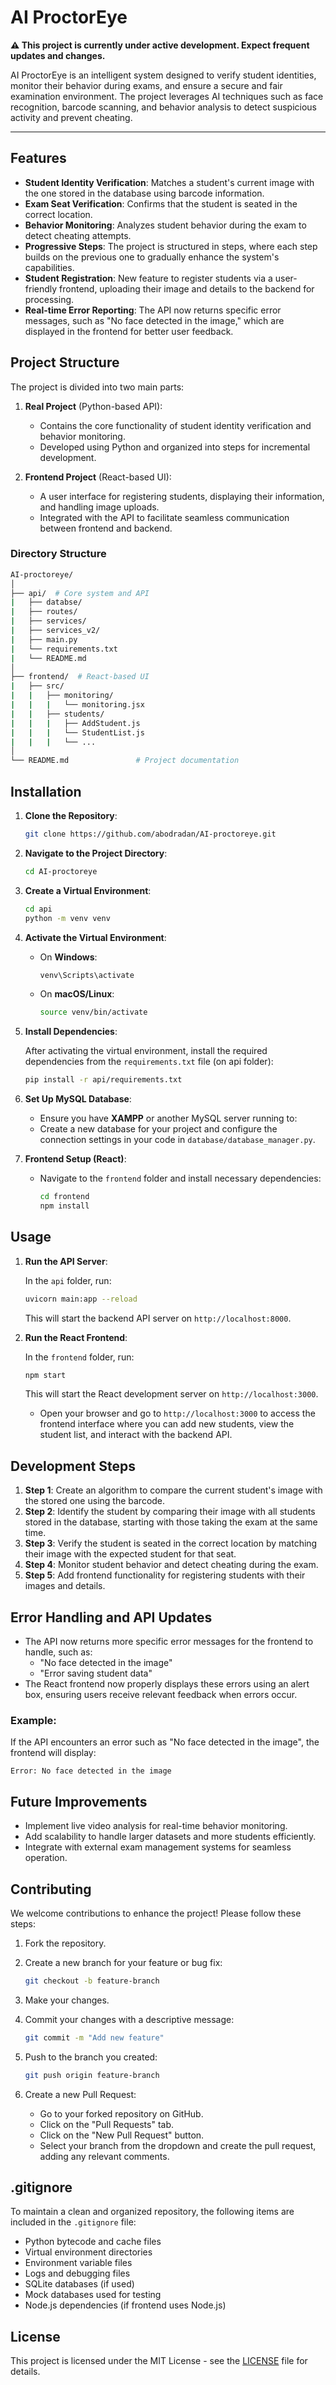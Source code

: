 # AI ProctorEye

**⚠️ This project is currently under active development. Expect frequent updates and changes.**

AI ProctorEye is an intelligent system designed to verify student identities, monitor their behavior during exams, and ensure a secure and fair examination environment. The project leverages AI techniques such as face recognition, barcode scanning, and behavior analysis to detect suspicious activity and prevent cheating.

---

## Features

- **Student Identity Verification**: Matches a student's current image with the one stored in the database using barcode information.
- **Exam Seat Verification**: Confirms that the student is seated in the correct location.
- **Behavior Monitoring**: Analyzes student behavior during the exam to detect cheating attempts.
- **Progressive Steps**: The project is structured in steps, where each step builds on the previous one to gradually enhance the system's capabilities.
- **Student Registration**: New feature to register students via a user-friendly frontend, uploading their image and details to the backend for processing.
- **Real-time Error Reporting**: The API now returns specific error messages, such as "No face detected in the image," which are displayed in the frontend for better user feedback.

## Project Structure

The project is divided into two main parts:

1. **Real Project** (Python-based API):

   - Contains the core functionality of student identity verification and behavior monitoring.
   - Developed using Python and organized into steps for incremental development.

2. **Frontend Project** (React-based UI):
   - A user interface for registering students, displaying their information, and handling image uploads.
   - Integrated with the API to facilitate seamless communication between frontend and backend.

### Directory Structure

```bash
AI-proctoreye/
│
├── api/  # Core system and API
|   ├── databse/
|   ├── routes/
|   ├── services/
|   ├── services_v2/
|   ├── main.py
|   └── requirements.txt
|   └── README.md
│
├── frontend/  # React-based UI
|   ├── src/
|   |   ├── monitoring/
|   |   |   └── monitoring.jsx
|   |   ├── students/
|   |   |   ├── AddStudent.js
|   |   |   └── StudentList.js
|   |   |   └── ...
│
└── README.md               # Project documentation
```

## Installation

1. **Clone the Repository**:

   ```bash
   git clone https://github.com/abodradan/AI-proctoreye.git
   ```

2. **Navigate to the Project Directory**:

   ```bash
   cd AI-proctoreye
   ```

3. **Create a Virtual Environment**:

   ```bash
   cd api
   python -m venv venv
   ```

4. **Activate the Virtual Environment**:

   - On **Windows**:

     ```bash
     venv\Scripts\activate
     ```

   - On **macOS/Linux**:

     ```bash
     source venv/bin/activate
     ```

5. **Install Dependencies**:

   After activating the virtual environment, install the required dependencies from the `requirements.txt` file (on api folder):

   ```bash
   pip install -r api/requirements.txt
   ```

6. **Set Up MySQL Database**:

   - Ensure you have **XAMPP** or another MySQL server running to:
   - Create a new database for your project and configure the connection settings in your code in `database/database_manager.py`.

7. **Frontend Setup (React)**:

   - Navigate to the `frontend` folder and install necessary dependencies:

     ```bash
     cd frontend
     npm install
     ```

## Usage

1. **Run the API Server**:

   In the `api` folder, run:

   ```bash
   uvicorn main:app --reload
   ```

   This will start the backend API server on `http://localhost:8000`.

2. **Run the React Frontend**:

   In the `frontend` folder, run:

   ```bash
   npm start
   ```

   This will start the React development server on `http://localhost:3000`.

   - Open your browser and go to `http://localhost:3000` to access the frontend interface where you can add new students, view the student list, and interact with the backend API.

## Development Steps

1. **Step 1**: Create an algorithm to compare the current student's image with the stored one using the barcode.
2. **Step 2**: Identify the student by comparing their image with all students stored in the database, starting with those taking the exam at the same time.
3. **Step 3**: Verify the student is seated in the correct location by matching their image with the expected student for that seat.
4. **Step 4**: Monitor student behavior and detect cheating during the exam.
5. **Step 5**: Add frontend functionality for registering students with their images and details.

## Error Handling and API Updates

- The API now returns more specific error messages for the frontend to handle, such as:
  - "No face detected in the image"
  - "Error saving student data"
- The React frontend now properly displays these errors using an alert box, ensuring users receive relevant feedback when errors occur.

### Example:

If the API encounters an error such as "No face detected in the image", the frontend will display:

```plaintext
Error: No face detected in the image
```

## Future Improvements

- Implement live video analysis for real-time behavior monitoring.
- Add scalability to handle larger datasets and more students efficiently.
- Integrate with external exam management systems for seamless operation.

## Contributing

We welcome contributions to enhance the project! Please follow these steps:

1. Fork the repository.
2. Create a new branch for your feature or bug fix:

   ```bash
   git checkout -b feature-branch
   ```

3. Make your changes.
4. Commit your changes with a descriptive message:

   ```bash
   git commit -m "Add new feature"
   ```

5. Push to the branch you created:

   ```bash
   git push origin feature-branch
   ```

6. Create a new Pull Request:
   - Go to your forked repository on GitHub.
   - Click on the "Pull Requests" tab.
   - Click on the "New Pull Request" button.
   - Select your branch from the dropdown and create the pull request, adding any relevant comments.

## .gitignore

To maintain a clean and organized repository, the following items are included in the `.gitignore` file:

- Python bytecode and cache files
- Virtual environment directories
- Environment variable files
- Logs and debugging files
- SQLite databases (if used)
- Mock databases used for testing
- Node.js dependencies (if frontend uses Node.js)

## License

This project is licensed under the MIT License - see the [LICENSE](LICENSE) file for details.
